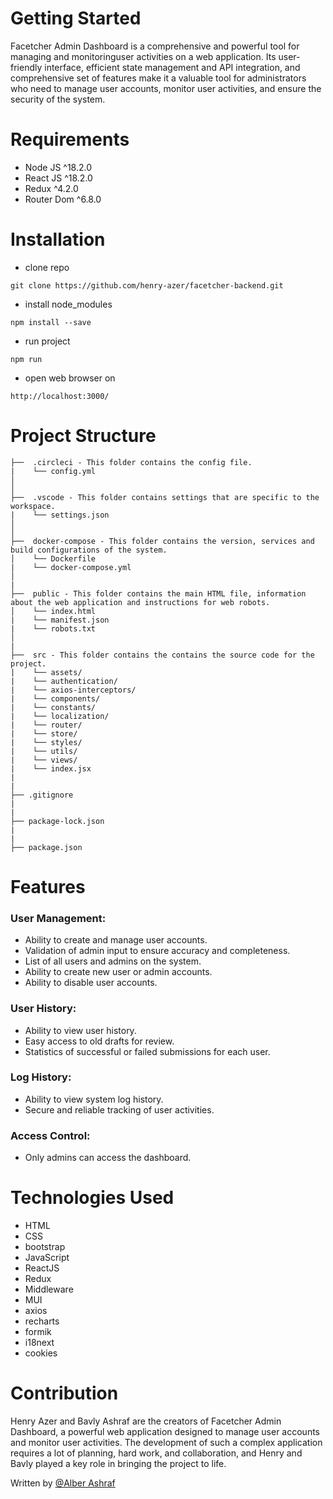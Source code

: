 # Getting Started

Facetcher Admin Dashboard is a comprehensive and powerful tool for managing and monitoringuser activities on a web application. Its user-friendly interface, efficient state management and API integration, and comprehensive set of features make it a valuable tool for administrators who need to manage user accounts, monitor user activities, and ensure the security of the system.

# Requirements

- Node JS  ^18.2.0
- React JS ^18.2.0
- Redux ^4.2.0
- Router Dom ^6.8.0

# Installation

- clone repo
```
git clone https://github.com/henry-azer/facetcher-backend.git
```
- install node_modules
```
npm install --save
```
- run project
```
npm run
```
- open web browser on
```
http://localhost:3000/
```

# Project Structure

```
├──  .circleci - This folder contains the config file.
|    └── config.yml
│    
│
├──  .vscode - This folder contains settings that are specific to the workspace.
|    └── settings.json
│    
│
├──  docker-compose - This folder contains the version, services and build configurations of the system.
│    └── Dockerfile
|    └── docker-compose.yml
│
|
├──  public - This folder contains the main HTML file, information about the web application and instructions for web robots.
│    └── index.html
|    └── manifest.json
|    └── robots.txt
│
|
├──  src - This folder contains the contains the source code for the project.
|    └── assets/
|    └── authentication/
|    └── axios-interceptors/
|    └── components/
|    └── constants/
|    └── localization/
|    └── router/
|    └── store/
|    └── styles/
|    └── utils/
|    └── views/
|    └── index.jsx
|
|
├── .gitignore
|
|
├── package-lock.json
|
|
├── package.json
```

# Features

<h3>User Management:</h3>

- Ability to create and manage user accounts.
- Validation of admin input to ensure accuracy and completeness.
- List of all users and admins on the system.
- Ability to create new user or admin accounts.
- Ability to disable user accounts.

<h3>User History:</h3>

- Ability to view user history.
- Easy access to old drafts for review.
- Statistics of successful or failed submissions for each user.

<h3>Log History:</h3>

- Ability to view system log history.
- Secure and reliable tracking of user activities.

<h3>Access Control:</h3>

- Only admins can access the dashboard.

# Technologies Used

- HTML
- CSS
- bootstrap
- JavaScript
- ReactJS
- Redux
- Middleware
- MUI
- axios
- recharts
- formik
- i18next
- cookies

# Contribution

Henry Azer and Bavly Ashraf are the creators of Facetcher Admin Dashboard, a powerful web application designed to manage user accounts and monitor user activities. The development of such a complex application requires a lot of planning, hard work, and collaboration, and Henry and Bavly played a key role in bringing the project to life.

Written by [@Alber Ashraf](https://github.com/Alber-Ashraf)
